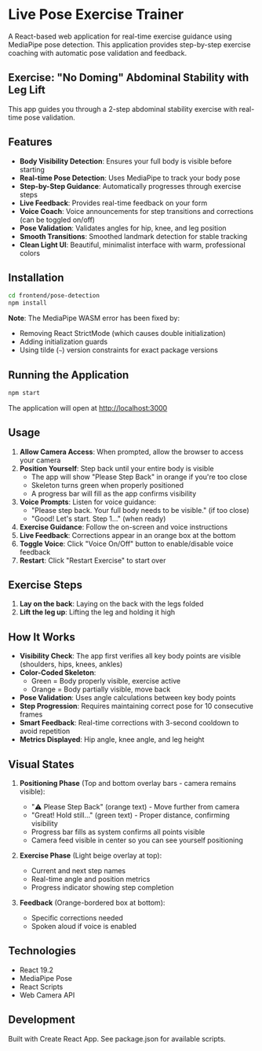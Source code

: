 # Live Pose Exercise Trainer

A React-based web application for real-time exercise guidance using MediaPipe pose detection. This application provides step-by-step exercise coaching with automatic pose validation and feedback.

## Exercise: "No Doming" Abdominal Stability with Leg Lift

This app guides you through a 2-step abdominal stability exercise with real-time pose validation.

## Features

- **Body Visibility Detection**: Ensures your full body is visible before starting
- **Real-time Pose Detection**: Uses MediaPipe to track your body pose
- **Step-by-Step Guidance**: Automatically progresses through exercise steps
- **Live Feedback**: Provides real-time feedback on your form
- **Voice Coach**: Voice announcements for step transitions and corrections (can be toggled on/off)
- **Pose Validation**: Validates angles for hip, knee, and leg position
- **Smooth Transitions**: Smoothed landmark detection for stable tracking
- **Clean Light UI**: Beautiful, minimalist interface with warm, professional colors

## Installation

```bash
cd frontend/pose-detection
npm install
```

**Note**: The MediaPipe WASM error has been fixed by:
- Removing React StrictMode (which causes double initialization)
- Adding initialization guards
- Using tilde (`~`) version constraints for exact package versions

## Running the Application

```bash
npm start
```

The application will open at [http://localhost:3000](http://localhost:3000)

## Usage

1. **Allow Camera Access**: When prompted, allow the browser to access your camera
2. **Position Yourself**: Step back until your entire body is visible
   - The app will show "Please Step Back" in orange if you're too close
   - Skeleton turns green when properly positioned
   - A progress bar will fill as the app confirms visibility
3. **Voice Prompts**: Listen for voice guidance:
   - "Please step back. Your full body needs to be visible." (if too close)
   - "Good! Let's start. Step 1..." (when ready)
4. **Exercise Guidance**: Follow the on-screen and voice instructions
5. **Live Feedback**: Corrections appear in an orange box at the bottom
6. **Toggle Voice**: Click "Voice On/Off" button to enable/disable voice feedback
7. **Restart**: Click "Restart Exercise" to start over

## Exercise Steps

1. **Lay on the back**: Laying on the back with the legs folded
2. **Lift the leg up**: Lifting the leg and holding it high

## How It Works

- **Visibility Check**: The app first verifies all key body points are visible (shoulders, hips, knees, ankles)
- **Color-Coded Skeleton**: 
  - Green = Body properly visible, exercise active
  - Orange = Body partially visible, move back
- **Pose Validation**: Uses angle calculations between key body points
- **Step Progression**: Requires maintaining correct pose for 10 consecutive frames
- **Smart Feedback**: Real-time corrections with 3-second cooldown to avoid repetition
- **Metrics Displayed**: Hip angle, knee angle, and leg height

## Visual States

1. **Positioning Phase** (Top and bottom overlay bars - camera remains visible):
   - "⚠️ Please Step Back" (orange text) - Move further from camera
   - "Great! Hold still..." (green text) - Proper distance, confirming visibility
   - Progress bar fills as system confirms all points visible
   - Camera feed visible in center so you can see yourself positioning

2. **Exercise Phase** (Light beige overlay at top):
   - Current and next step names
   - Real-time angle and position metrics
   - Progress indicator showing step completion

3. **Feedback** (Orange-bordered box at bottom):
   - Specific corrections needed
   - Spoken aloud if voice is enabled

## Technologies

- React 19.2
- MediaPipe Pose
- React Scripts
- Web Camera API

## Development

Built with Create React App. See package.json for available scripts.
